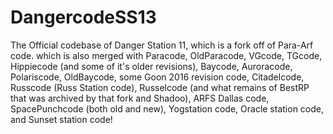 # DangercodeSS13
The Official codebase of Danger Station 11, which is a fork off of Para-Arf code. which is also merged with Paracode, OldParacode, VGcode, TGcode, Hippiecode (and some of it's older revisions), Baycode, Auroracode, Polariscode, OldBaycode, some Goon 2016 revision code, Citadelcode, Russcode (Russ Station code), Russelcode (and what remains of BestRP that was archived by that fork and Shadoo), ARFS Dallas code, SpacePunchcode (both old and new), Yogstation code, Oracle station code, and Sunset station code!
